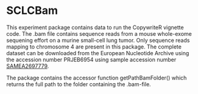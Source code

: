 # SCLCBam

This experiment package contains data to run the CopywriteR vignette code. The
.bam file contains sequence reads from a mouse whole-exome sequening effort on a
murine small-cell lung tumor. Only sequence reads mapping to chromosome 4 are
present in this package. The complete dataset can be downloaded from the
European Nucleotide Archive using the accession number PRJEB6954 using sample
accession number
[SAMEA2697779](http://www.ebi.ac.uk/ena/data/view/SAMEA2697779).

The package contains the accessor function getPathBamFolder() which returns the
full path to the folder containing the .bam-file.